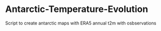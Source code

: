 # Antarctic-Temperature-Evolution
Script to create antarctic maps with ERA5 annual t2m with osbservations
